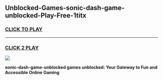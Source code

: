 
## Unblocked-Games-sonic-dash-game-unblocked-Play-Free-1titx
<h3>
<a href="https://premium76.site?title=sonic-dash-game-unblocked&ref=15A">CLICK TO PLAY</a></h3>
<hr>

<h3>
<a href="https://premium76.site?title=sonic-dash-game-unblocked&ref=15A">CLICK 2 PLAY</a>
  
</h3>

<a href="https://premium76.site?title=sonic-dash-game-unblocked&ref=15A"><img src="https://clearcache.store/games.png"></a>


**sonic-dash-game-unblocked games unblocked: Your Gateway to Fun and Accessible Online Gaming**
